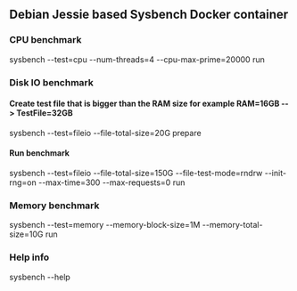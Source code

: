 ## Debian Jessie based Sysbench Docker container

### CPU benchmark
sysbench --test=cpu --num-threads=4 --cpu-max-prime=20000 run

### Disk IO benchmark
#### Create test file that is bigger than the RAM size for example RAM=16GB --> TestFile=32GB
sysbench --test=fileio --file-total-size=20G prepare

#### Run benchmark
sysbench --test=fileio --file-total-size=150G --file-test-mode=rndrw --init-rng=on --max-time=300 --max-requests=0 run

### Memory benchmark
sysbench --test=memory --memory-block-size=1M --memory-total-size=10G run

### Help info
sysbench --help
